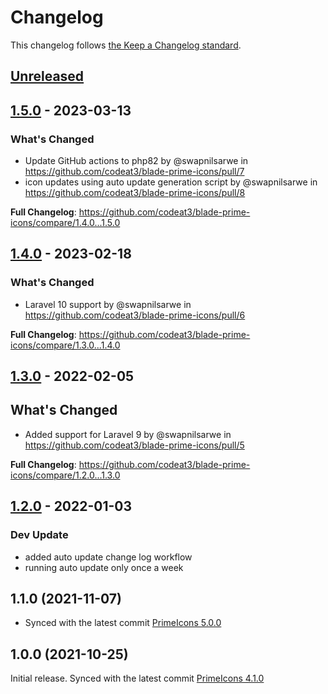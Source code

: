 # Changelog

This changelog follows [the Keep a Changelog standard](https://keepachangelog.com).

## [Unreleased](https://github.com/codeat3/blade-prime-icons/compare/1.5.0...HEAD)

## [1.5.0](https://github.com/codeat3/blade-prime-icons/compare/1.4.0...1.5.0) - 2023-03-13

### What's Changed

- Update GitHub actions to php82 by @swapnilsarwe in https://github.com/codeat3/blade-prime-icons/pull/7
- icon updates using auto update generation script by @swapnilsarwe in https://github.com/codeat3/blade-prime-icons/pull/8

**Full Changelog**: https://github.com/codeat3/blade-prime-icons/compare/1.4.0...1.5.0

## [1.4.0](https://github.com/codeat3/blade-prime-icons/compare/1.3.0...1.4.0) - 2023-02-18

### What's Changed

- Laravel 10 support by @swapnilsarwe in https://github.com/codeat3/blade-prime-icons/pull/6

**Full Changelog**: https://github.com/codeat3/blade-prime-icons/compare/1.3.0...1.4.0

## [1.3.0](https://github.com/codeat3/blade-prime-icons/compare/1.2.0...1.3.0) - 2022-02-05

## What's Changed

- Added support for Laravel 9 by @swapnilsarwe in https://github.com/codeat3/blade-prime-icons/pull/5

**Full Changelog**: https://github.com/codeat3/blade-prime-icons/compare/1.2.0...1.3.0

## [1.2.0](https://github.com/codeat3/blade-prime-icons/compare/1.0.0...1.2.0) - 2022-01-03

### Dev Update

- added auto update change log workflow
- running auto update only once a week

## 1.1.0 (2021-11-07)

- Synced with the latest commit [PrimeIcons 5.0.0](https://github.com/primefaces/primeicons/releases/tag/5.0.0)

## 1.0.0 (2021-10-25)

Initial release.
Synced with the latest commit [PrimeIcons 4.1.0](https://github.com/primefaces/primeicons/releases/tag/4.1.0)
